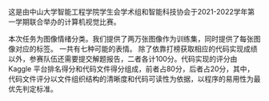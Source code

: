 这是由中山大学智能工程学院学生会学术组和智能科技协会于2021-2022学年第一学期联合举办的计算机视觉比赛。

本次任务为图像情绪分类。我们提供了两万张图像作为训练集，同时提供了每张图像对应的标签。
一共有七种可能的表情。
除了依靠打榜获取相应的代码实现成绩以外，参赛队伍还需要提交解题报告，二者各计100分。代码实现的评分由 Kaggle 平台排名得分和代码文件得分组成，前者占80分，后者占20分，其中，代码文件评分以文件组织结构的清晰度和代码可读性为依据，以程序的易用性为最优先判定标准。
